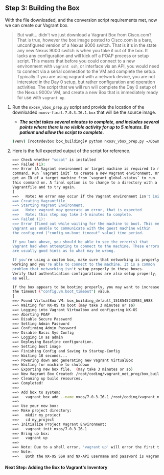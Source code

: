 ## Step 3: Building the Box

With the file downloaded, and the conversion script requirements met, now we can create our Vagrant box.  

> But wait... didn't we just download a Vagrant Box from Cisco.com?  That is true, however the box image posted to Cisco.com is a bare, unconfigured version of a Nexus 9000 switch.  That is it's in the state any new Nexus 9000 switch is when you take it out of the box.  It lacks any configuration and will kick off a POAP process or setup script.  This means that before you could connect to a new environment with `vagrant ssh`, or interface via an API, you would need to connect via a serial connection to the VM and complete the setup.  Typically if you are using vagrant with a network device, you are not interested in the Day 0 setup, but rather configuration and operation activities.  The script that we will run will complete the Day 0 setup of the Nexus 9000v VM, and create a new Box that is immediately ready for use with `vagrant up`.  

1. Run the `nxosv_vbox_prep.py` script and provide the location of the downloaded `nxosv-final.7.0.3.I6.1.box` that will be the source image.  

    * ***The script takes several minutes to complete, and includes several points where there is no visible activity for up to 5 minutes.  Be patient and allow the script to complete.***  

    ```bash
    (venv) [root@devbox box_building]# python nxosv_vbox_prep.py ~/Downloads/nxosv-final.7.0.3.I6.1.box
    ```

1. Here is the full expected output of the script for reference.  

    ```bash
    ==> Check whether "socat" is installed
    ==> Failed (1):
    ==> Error [A Vagrant environment or target machine is required to run this
    command. Run `vagrant init` to create a new Vagrant environment. Or,
    get an ID of a target machine from `vagrant global-status` to run
    this command on. A final option is to change to a directory with a
    Vagrantfile and to try again.
    ]
    ==>   Note: An error may occur if the Vagrant environment isn't initialized, not problem
    ==> Creating Vagrantfile
    ==> Starting Vagrant Environment.
    ==>   Note: vagrant may generate an error, that is expected
    ==>   Note: this step may take 3-5 minutes to complete.
    ==> Failed (1):
    ==> Error [Timed out while waiting for the machine to boot. This means that
    Vagrant was unable to communicate with the guest machine within
    the configured ("config.vm.boot_timeout" value) time period.

    If you look above, you should be able to see the error(s) that
    Vagrant had when attempting to connect to the machine. These errors
    are usually good hints as to what may be wrong.

    If you're using a custom box, make sure that networking is properly
    working and you're able to connect to the machine. It is a common
    problem that networking isn't setup properly in these boxes.
    Verify that authentication configurations are also setup properly,
    as well.

    If the box appears to be booting properly, you may want to increase
    the timeout ("config.vm.boot_timeout") value.
    ]
    ==> Found VirtualBox VM: box_building_default_1518545243984_6988
    ==> Waiting for NX-OS to boot (may take 3 minutes or so)
    ==> Logging into Vagrant Virtualbox and configuring NX-OS
    ==> Aborting POAP
    ==> Disable Secure Password
    ==> Setting Admin Password
    ==> Confirming Admin Password
    ==> Disable Basic Sys Config
    ==> Logging in as admin
    ==> Deploying Baseline configuration.
    ==> Setting boot image
    ==> Finishing Config and Saving to Startup-Config
    ==> Waiting 10 seconds...
    ==> Powering down and generating new Vagrant VirtualBox
    ==> Waiting for machine to shutdown
    ==> Exporting new box file.  (may take 3 minutes or so)
    ==> New Vagrant Box Created: /root/coding/vagrant_net_prog/box_building/created_boxes/nxos_7.0.3.I6.1/nxos_7.0.3.I6.1.box
    ==> Cleaning up build resources.
    ==> Completed!
    ==>
    ==> Add box to system:
    ==>   vagrant box add --name nxos/7.0.3.I6.1 /root/coding/vagrant_net_prog/box_building/created_boxes/nxos_7.0.3.I6.1/nxos_7.0.3.I6.1.box --force
    ==>
    ==> Use your new box:
    ==> Make project directory:
    ==>   mkdir my_project
    ==>   cd my_project
    ==> Initialize Project Vagrant Environment:
    ==>   vagrant init nxos/7.0.3.I6.1
    ==> Bring up box:
    ==>   vagrant up
    ==>
    ==> Note: Due to a shell error, 'vagrant up' will error the first time launching a box.  Run 'vagrant up' to complete
    ==> Note:
    ==>   Both the NX-OS SSH and NX-API username and password is vagrant/vagrant
    ```

#### Next Step: Adding the Box to Vagrant's Inventory 

